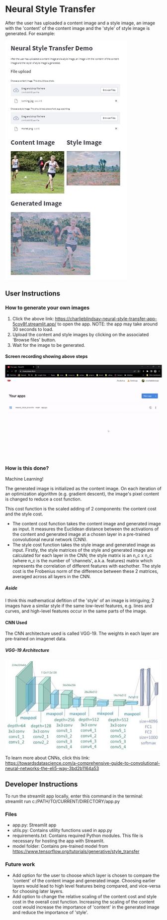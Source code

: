 ﻿# Neural Style Transfer

After the user has uploaded a content image and a style image, an image with the 'content' of the content image and the 'style' of style image is generated. For example:

![alt text](nst_app.jpg)

## User Instructions
### How to generate your own images
1. Click the above link: https://charlieblindsay-neural-style-transfer-app-5cov8f.streamlit.app/ to open the app. NOTE: the app may take around 30 seconds to load.
2. Upload the content and style images by clicking on the associated 'Browse files' button.
3. Wait for the image to be generated.

#### Screen recording showing above steps
![](https://github.com/charlieblindsay/neural_style_transfer/blob/main/screen%20recording.gif)

### How is this done?
Machine Learning!

The generated image is initialized as the content image. On each iteration of an optimization algorithm (e.g. gradient descent), the image's pixel content is changed to reduce a cost function.

This cost function is the scaled adding of 2 components: the content cost and the style cost.
- The content cost function takes the content image and generated image as input. It measures the Euclidean distance between the activations of the content and generated image at a chosen layer in a pre-trained convolutional neural network (CNN). 
- The style cost function takes the style image and generated image as input. Firstly, the style matrices of the style and generated image are calculated for each layer in the CNN; the style matrix is an n_c x n_c (where n_c is the number of 'channels', a.k.a. features) matrix which represents the correlation of different features with eachother. The style cost is the Frobenius norm of the difference between these 2 matrices, averaged across all layers in the CNN.

##### Aside
I think this mathematical defition of the 'style' of an image is intriguing; 2 images have a similar style if the same low-level features, e.g. lines and curves, and high-level features occur in the same parts of the image.

#### CNN Used
The CNN architecture used is called VGG-19. The weights in each layer are pre-trained on imagenet data.

##### VGG-19 Architecture
![alt text](VGG-19.png)

To learn more about CNNs, click this link: https://towardsdatascience.com/a-comprehensive-guide-to-convolutional-neural-networks-the-eli5-way-3bd2b1164a53

## Developer Instructions
To run the streamlit app locally, enter this command in the terminal: streamlit run c:/PATH/TO/CURRENT/DIRECTORY/app.py

### Files
- app.py: Streamlit app
- utils.py: Contains utility functions used in app.py
- requirements.txt: Contains required Python modules. This file is necessary for hosting the app with Streamlit.
- model folder: Contains pre-trained model from https://www.tensorflow.org/tutorials/generative/style_transfer

### Future work
- Add option for the user to choose which layer is chosen to compare the 'content' of the content image and generated image. Choosing earlier layers would lead to high level features being compared, and vice-versa for choosing later layers.
- Add option to change the relative scaling of the content cost and style cost in the overall cost function. Increasing the scaling of the content cost would increase the importance of 'content' in the generated image and reduce the importance of 'style'.